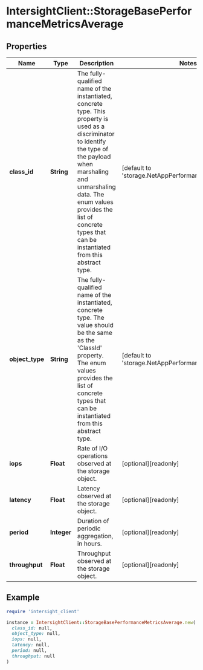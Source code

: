 # IntersightClient::StorageBasePerformanceMetricsAverage

## Properties

| Name | Type | Description | Notes |
| ---- | ---- | ----------- | ----- |
| **class_id** | **String** | The fully-qualified name of the instantiated, concrete type. This property is used as a discriminator to identify the type of the payload when marshaling and unmarshaling data. The enum values provides the list of concrete types that can be instantiated from this abstract type. | [default to &#39;storage.NetAppPerformanceMetricsAverage&#39;] |
| **object_type** | **String** | The fully-qualified name of the instantiated, concrete type. The value should be the same as the &#39;ClassId&#39; property. The enum values provides the list of concrete types that can be instantiated from this abstract type. | [default to &#39;storage.NetAppPerformanceMetricsAverage&#39;] |
| **iops** | **Float** | Rate of I/O operations observed at the storage object. | [optional][readonly] |
| **latency** | **Float** | Latency observed at the storage object. | [optional][readonly] |
| **period** | **Integer** | Duration of periodic aggregation, in hours. | [optional][readonly] |
| **throughput** | **Float** | Throughput observed at the storage object. | [optional][readonly] |

## Example

```ruby
require 'intersight_client'

instance = IntersightClient::StorageBasePerformanceMetricsAverage.new(
  class_id: null,
  object_type: null,
  iops: null,
  latency: null,
  period: null,
  throughput: null
)
```

